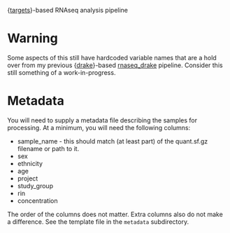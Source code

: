 {[targets](https://docs.ropensci.org/targets/)}-based RNAseq analysis pipeline

# Warning

Some aspects of this still have hardcoded variable names that are a hold over from my previous {[drake](https://github.com/ropensci/drake)}-based [rnaseq_drake](https://github.com/milescsmith/rnaseq_drake) pipeline.  Consider this still something of a work-in-progress.

# Metadata

You will need to supply a metadata file describing the samples for processing.
At a minimum, you will need the following columns:
* sample_name - this should match (at least part) of the quant.sf.gz filename or path to it.
* sex
* ethnicity
* age
* project
* study_group
* rin
* concentration

The order of the columns does not matter.  Extra columns also do not make a difference.
See the template file in the `metadata` subdirectory.
